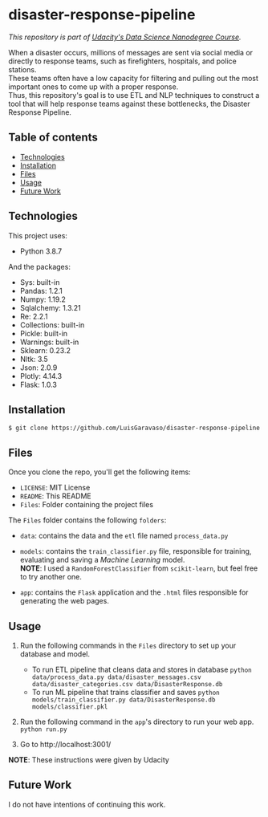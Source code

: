 # disaster-response-pipeline
*This repository is part of [Udacity's Data Science Nanodegree Course](https://www.udacity.com/course/data-scientist-nanodegree--nd025).*


When a disaster occurs, millions of messages are sent via social media or directly to response teams, such as firefighters, hospitals, and police stations.  
These teams often have a low capacity for filtering and pulling out the most important ones to come up with a proper response. \
Thus, this repository's goal is to use ETL and NLP techniques to construct a tool that will help response teams against these bottlenecks, the Disaster Response Pipeline.

## Table of contents
* [Technologies](#Technologies)
* [Installation](#Installation)
* [Files](#Files)
* [Usage](#Usage)
* [Future Work](#Future-Work)

## Technologies

This project uses:

* Python 3.8.7

And the packages:

* Sys: built-in
* Pandas: 1.2.1
* Numpy: 1.19.2
* Sqlalchemy: 1.3.21
* Re: 2.2.1
* Collections: built-in
* Pickle: built-in
* Warnings: built-in
* Sklearn: 0.23.2
* Nltk: 3.5
* Json: 2.0.9
* Plotly: 4.14.3
* Flask: 1.0.3

## Installation

```
$ git clone https://github.com/LuisGaravaso/disaster-response-pipeline
```

## Files

Once you clone the repo, you'll get the following items:

* `LICENSE`: MIT License
* `README`: This README
* `Files`: Folder containing the project files

The `Files` folder contains the following `folders`:

* `data`: contains the data and the `etl` file named `process_data.py`
* `models`: contains the `train_classifier.py` file, responsible for training, evaluating and saving a *Machine Learning* model. \
  **NOTE**: I used a `RandomForestClassifier` from `scikit-learn`, but feel free to try another one.

* `app`: contains the `Flask` application and the `.html` files responsible for generating the web pages.

## Usage

1. Run the following commands in the `Files` directory to set up your database and model.

    - To run ETL pipeline that cleans data and stores in database
        `python data/process_data.py data/disaster_messages.csv data/disaster_categories.csv data/DisasterResponse.db`
    - To run ML pipeline that trains classifier and saves
        `python models/train_classifier.py data/DisasterResponse.db models/classifier.pkl`

2. Run the following command in the `app`'s directory to run your web app.
    `python run.py`

3. Go to http://localhost:3001/

**NOTE**: These instructions were given by Udacity

## Future Work

I do not have intentions of continuing this work.
